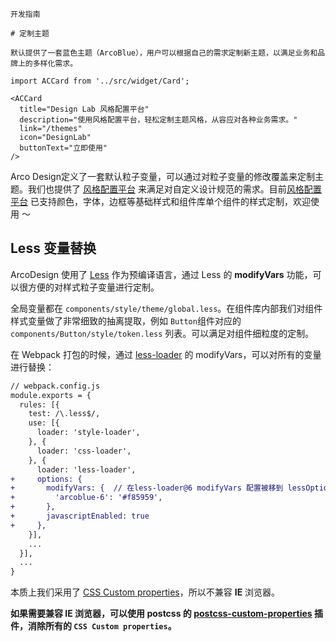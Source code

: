 `````
开发指南

# 定制主题

默认提供了一套蓝色主题（ArcoBlue），用户可以根据自己的需求定制新主题，以满足业务和品牌上的多样化需求。
`````

```js:react
import ACCard from '../src/widget/Card';

<ACCard
  title="Design Lab 风格配置平台"
  description="使用风格配置平台，轻松定制主题风格，从容应对各种业务需求。"
  link="/themes"
  icon="DesignLab"
  buttonText="立即使用"
/>
```

Arco Design定义了一套默认粒子变量，可以通过对粒子变量的修改覆盖来定制主题。我们也提供了 [风格配置平台](/themes) 来满足对自定义设计规范的需求。目前[风格配置平台](/themes) 已支持颜色，字体，边框等基础样式和组件库单个组件的样式定制，欢迎使用 ～

## Less 变量替换

ArcoDesign 使用了 [Less](http://lesscss.org/) 作为预编译语言，通过 Less 的 **modifyVars** 功能，可以很方便的对样式粒子变量进行定制。

全局变量都在 `components/style/theme/global.less`。在组件库内部我们对组件样式变量做了非常细致的抽离提取，例如 `Button`组件对应的 `components/Button/style/token.less` 列表。可以满足对组件细粒度的定制。

在 Webpack 打包的时候，通过 [less-loader](https://github.com/webpack-contrib/less-loader) 的 modifyVars，可以对所有的变量进行替换：

```diff
// webpack.config.js
module.exports = {
  rules: [{
    test: /\.less$/,
    use: [{
      loader: 'style-loader',
    }, {
      loader: 'css-loader',
    }, {
      loader: 'less-loader',
+     options: {
+       modifyVars: {  // 在less-loader@6 modifyVars 配置被移到 lessOptions 中
+         'arcoblue-6': '#f85959',
+       },
+       javascriptEnabled: true
+     },
    }],
    ...
  }],
  ...
}
```

本质上我们采用了 [CSS Custom properties](https://developer.mozilla.org/en-US/docs/Web/CSS/Using_CSS_custom_properties)，所以不兼容 **IE** 浏览器。

**如果需要兼容 IE 浏览器，可以使用 postcss 的 [postcss-custom-properties](https://github.com/postcss/postcss-custom-properties) 插件，消除所有的 `CSS Custom properties`。**
